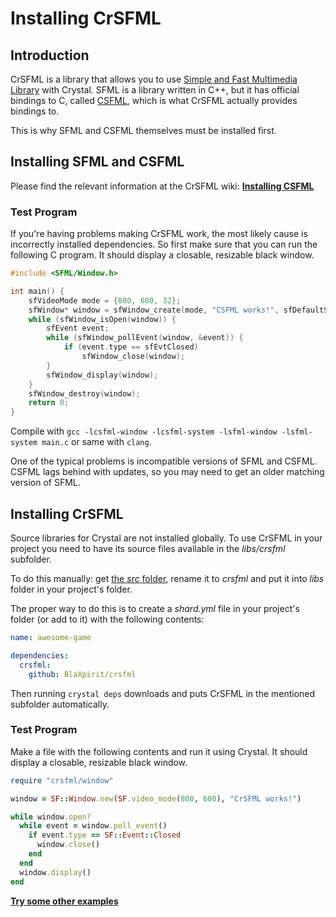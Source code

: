 # Installing CrSFML

## Introduction

CrSFML is a library that allows you to use [Simple and Fast Multimedia Library](http://www.sfml-dev.org/) with Crystal. SFML is a library written in C++, but it has official bindings to C, called [CSFML](http://www.sfml-dev.org/download/csfml/), which is what CrSFML actually provides bindings to.

This is why SFML and CSFML themselves must be installed first.


## Installing SFML and CSFML

Please find the relevant information at the CrSFML wiki: **[Installing CSFML](https://github.com/BlaXpirit/crsfml/wiki/Installing-CSFML)**

### Test Program

If you're having problems making CrSFML work, the most likely cause is incorrectly installed dependencies. So first make sure that you can run the following C program. It should display a closable, resizable black window.

```c
#include <SFML/Window.h>

int main() {
    sfVideoMode mode = {800, 600, 32};
    sfWindow* window = sfWindow_create(mode, "CSFML works!", sfDefaultStyle, NULL);
    while (sfWindow_isOpen(window)) {
        sfEvent event;
        while (sfWindow_pollEvent(window, &event)) {
            if (event.type == sfEvtClosed)
                sfWindow_close(window);
        }
        sfWindow_display(window);
    }
    sfWindow_destroy(window);
    return 0;
}
```
Compile with `gcc -lcsfml-window -lcsfml-system -lsfml-window -lsfml-system main.c` or same with `clang`.

One of the typical problems is incompatible versions of SFML and CSFML. CSFML lags behind with updates, so you may need to get an older matching version of SFML.


## Installing CrSFML

Source libraries for Crystal are not installed globally. To use CrSFML in your project you need to have its source files available in the *libs/crsfml* subfolder.

To do this manually: get [the *src* folder](https://github.com/BlaXpirit/crsfml/tree/master/src), rename it to *crsfml* and put it into *libs* folder in your project's folder.

The proper way to do this is to create a *shard.yml* file in your project's folder (or add to it) with the following contents:

```yaml
name: awesome-game

dependencies:
  crsfml:
    github: BlaXpirit/crsfml
```

Then running `crystal deps` downloads and puts CrSFML in the mentioned subfolder automatically.

### Test Program

Make a file with the following contents and run it using Crystal. It should display a closable, resizable black window.

```ruby
require "crsfml/window"

window = SF::Window.new(SF.video_mode(800, 600), "CrSFML works!")

while window.open?
  while event = window.poll_event()
    if event.type == SF::Event::Closed
      window.close()
    end
  end
  window.display()
end
```

**[Try some other examples]({{book.examples}})**
